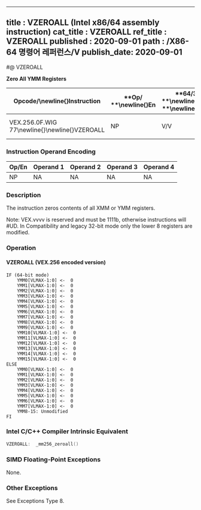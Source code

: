 ----------------------------
title : VZEROALL (Intel x86/64 assembly instruction)
cat_title : VZEROALL
ref_title : VZEROALL
published : 2020-09-01
path : /X86-64 명령어 레퍼런스/V
publish_date: 2020-09-01
----------------------------
#@ VZEROALL

**Zero All YMM Registers**

|**Opcode/**\newline{}**Instruction**|**Op/ **\newline{}**En**|**64/32 bit **\newline{}**Mode **\newline{}**Support**|**CPUID **\newline{}**Feature **\newline{}**Flag**|**Description**|
|------------------------------------|------------------------|------------------------------------------------------|--------------------------------------------------|---------------|
|VEX.256.0F.WIG 77\newline{}\newline{}VZEROALL|NP|V/V|AVX|Zero all YMM registers.|
### Instruction Operand Encoding


|Op/En|Operand 1|Operand 2|Operand 3|Operand 4|
|-----|---------|---------|---------|---------|
|NP|NA|NA|NA|NA|
### Description


The instruction zeros contents of all XMM or YMM registers.

Note: VEX.vvvv is reserved and must be 1111b, otherwise instructions will #UD. In Compatibility and legacy 32-bit mode only the lower 8 registers are modified.


### Operation
#### VZEROALL (VEX.256 encoded version)
```info-verb
IF (64-bit mode)
    YMM0[VLMAX-1:0] <-  0
    YMM1[VLMAX-1:0] <-  0
    YMM2[VLMAX-1:0] <-  0
    YMM3[VLMAX-1:0] <-  0
    YMM4[VLMAX-1:0] <-  0
    YMM5[VLMAX-1:0] <-  0
    YMM6[VLMAX-1:0] <-  0
    YMM7[VLMAX-1:0] <-  0
    YMM8[VLMAX-1:0] <-  0
    YMM9[VLMAX-1:0] <-  0
    YMM10[VLMAX-1:0] <-  0
    YMM11[VLMAX-1:0] <-  0
    YMM12[VLMAX-1:0] <-  0
    YMM13[VLMAX-1:0] <-  0
    YMM14[VLMAX-1:0] <-  0
    YMM15[VLMAX-1:0] <-  0
ELSE
    YMM0[VLMAX-1:0] <-  0
    YMM1[VLMAX-1:0] <-  0
    YMM2[VLMAX-1:0] <-  0
    YMM3[VLMAX-1:0] <-  0
    YMM4[VLMAX-1:0] <-  0
    YMM5[VLMAX-1:0] <-  0
    YMM6[VLMAX-1:0] <-  0
    YMM7[VLMAX-1:0] <-  0
    YMM8-15: Unmodified
FI
```

### Intel C/C++ Compiler Intrinsic Equivalent

```cpp
VZEROALL:  _mm256_zeroall()
```
### SIMD Floating-Point Exceptions


None.

### Other Exceptions


See Exceptions Type 8.

